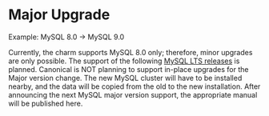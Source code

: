 # Major Upgrade

Example: MySQL 8.0 -> MySQL 9.0

Currently, the charm supports MySQL 8.0 only; therefore, minor upgrades are only possible. The support of the following [MySQL LTS releases](https://blogs.oracle.com/mysql/post/introducing-mysql-innovation-and-longterm-support-lts-versions) is planned. Canonical is NOT planning to support in-place upgrades for the Major version change. The new MySQL cluster will have to be installed nearby, and the data will be copied from the old to the new installation. After announcing the next MySQL major version support, the appropriate manual will be published here.